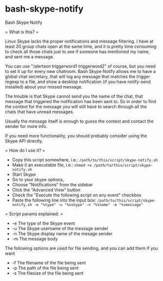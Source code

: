 bash-skype-notify
=================

Bash Skype Notify

= What is this? =

Linux Skype lacks the proper notifications and message filtering. I have at least 20 group chats open at the same time, and it is pretty time consuming to check all those chats just to see if someone has mentioned my name, and sent me a message.

You can use "/alertson triggerword1 triggerword2" of course, but you need to set it up for every new chatroom.
Bash Skype Notify allows me to have a global chat secretary, that will log any message that matches the trigger regexp to a file, and show a desktop notification (if you have notify-send installed) about your missed message. 

The trouble is that Skype cannot send you the name of the chat, that message that triggered the notification has been sent to. So in order to find the context for the message you will still have to search through all the chats that have unread messages.

Usually the message itself is enough to guess the context and contact the sender for more info.

If you need more functionality, you should probably consider using the Skype API directly.

= How do I use it? =

  * Copy this script somewhere, i.e.: `/path/to/this/script/skype-notify.sh`
  * Make it an executable file, i.e.: `chmod +x /path/to/this/script/skype-notify.sh`
  * Start Skype
  * Go to your skype options, 
  * Choose "Notifications" from the sidebar
  * Click the "Advanced View" button
  * Check the "Execute the following script on any event" checkbox
  * Paste the following line into the input box: `/path/to/this/script/skype-notify.sh -e "%type" -u "%sskype" -n "%sname" -m "%smessage"`

= Script params explained: =
  *  -e      The type of the Skype event
  *  -u      The Skype username of the message sender
  *  -n      The Skype display name of the mesage sender
  *  -m      The message body

  The following options are used for file sending, and you can add them if you want
  *  -f      The filename of the file being sent
  *  -p      The path of the file being sent
  *  -s      The filesize of the file being sent